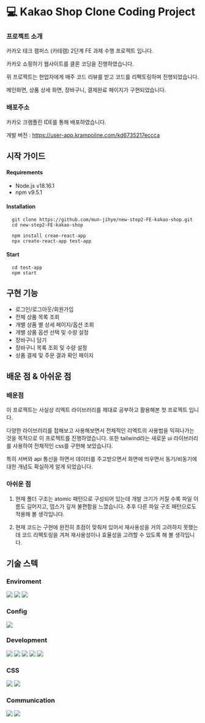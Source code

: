 # :computer: Kakao Shop Clone Coding Project
### 프로젝트 소개
카카오 테크 캠퍼스 (카테캠) 2단계 FE 과제 수행 프로젝트 입니다.

카카오 쇼핑하기 웹사이트를 클론 코딩을 진행하였습니다.

위 프로젝트는 현업자에게 매주 코드 리뷰를 받고 코드를 리펙토링하며 진행되었습니다. 

메인화면, 상품 상세 화면, 장바구니, 결제완료 페이지가 구현되었습니다. 

### 배포주소
카카오 크램폴린 IDE를 통해 배포하였습니다. 

개발 버전 : https://user-app.krampoline.com/kd6735217eccca


## 시작 가이드
#### Requirements
- Node.js v18.16.1
- npm v9.5.1

#### Installation
```
  git clone https://github.com/mun-jihye/new-step2-FE-kakao-shop.git
  cd new-step2-FE-kakao-shop
```
```
  npm install creae-react-app
  npx create-react-app test-app
```

#### Start
```
  cd test-app
  npm start 
```

## 구현 기능

- 로그인/로그아웃/회원가입
- 전체 상품 목록 조회
- 개별 상품 별 상세 페이지/옵션 조회
- 개별 상품 옵션 선택 및 수량 설정
- 장바구니 담기
- 장바구니 목록 조회 및 수량 설정
- 상품 결제 및 주문 결과 확인 페이지

## 배운 점 & 아쉬운 점 
### 배운점
이 프로젝트는 사실상 리엑트 라이브러리를 제대로 공부하고 활용해본 첫 프로젝트 입니다.

다양한 라이브러리를 접해보고 사용해보면서 전체적인 리엑트의 사용법을 익혀나가는 것을 목적으로 이 프로젝트를 진행하였습니다. 또한 tailwind라는 새로운 ui 라이브러리를 사용하여 전체적인 css를 구현해 보았습니다.

특히 서버와 api 통신을 하면서 데이터를 주고받으면서 화면에 띄우면서 동기/비동기에 대한 개념도 확실하게 알게 되었습니다.

### 아쉬운 점
1. 현재 폴더 구조는 atomic 패턴으로 구성되어 있는데 개발 크기가 커질 수록 파일 이름도 길어지고, 뎁스가 깊져 불편함을 느꼈습니다. 추후 다른 파일 구조 패턴으로도 적용해 볼 생각입니다.

2. 현재 코드는 구현에 완전히 초점이 맞춰져 있어서 재사용성을 거의 고려하지 못했는데 코드 리펙토링을 겨쳐 재사용성이나 효율성을 고려할 수 있도록 해 볼 생각입니다. 

## 기술 스텍
### Enviroment
<img src="https://img.shields.io/badge/GITHUB-181717?style=for-the-badge&logo=GITHUB&logoColor=white">
<img src="https://img.shields.io/badge/GIT-F05032?style=for-the-badge&logo=GIT&logoColor=white">
<img src="https://img.shields.io/badge/VISUAL STUDIO CODE-007ACC?style=for-the-badge&logo=VISUAL STUDIO CODE&logoColor=white">

### Config
<img src="https://img.shields.io/badge/npm-CB3837?style=for-the-badge&logo=npm&logoColor=white">

### Development
<img src="https://img.shields.io/badge/JAVASCRIPT-F7DF1E?style=for-the-badge&logo=JAVASCRIPT&logoColor=white">
<img src="https://img.shields.io/badge/REACT-61DAFB?style=for-the-badge&logo=REACT&logoColor=white">
<img src="https://img.shields.io/badge/React Router-CA4245?style=for-the-badge&logo=React Router&logoColor=white">
<img src="https://img.shields.io/badge/React Query-FF4154?style=for-the-badge&logo=React Query&logoColor=white">
<img src="https://img.shields.io/badge/Redux-764ABC?style=for-the-badge&logo=Redux&logoColor=white">

### CSS
<img src="https://img.shields.io/badge/tailwind-06B6D4?style=for-the-badge&logo=tailwind&logoColor=white">
<img src="https://img.shields.io/badge/styled components-DB7093?style=for-the-badge&logo=styled components&logoColor=white">

### Communication
<img src="https://img.shields.io/badge/slack-4A154B?style=for-the-badge&logo=slack&logoColor=white">
<img src="https://img.shields.io/badge/notion-000000?style=for-the-badge&logo=notion&logoColor=white">

